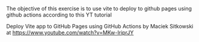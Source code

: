 The objective of this exercise is to use vite to deploy to github pages using github actions according to this YT tutorial

Deploy Vite app to GitHub Pages using GitHub Actions by Maciek Sitkowski at https://www.youtube.com/watch?v=MKw-IriprJY